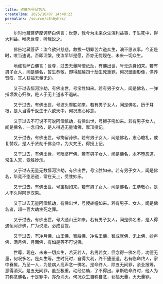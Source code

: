 ```yaml
---
title: 称佛名号品第九
createTime: 2025/10/07 14:48:23
permalink: /source/c8n6yhrs/
---
```


　　尔时地藏菩萨摩诃萨白佛言：世尊，我今为未来众生演利益事，于生死中，得大利益。唯愿世尊，听我说之。

　　佛告地藏菩萨：汝今欲兴慈悲，救拔一切罪苦六道众生，演不思议事。今正是时，唯当速说。吾即涅槃，使汝早毕是愿，吾亦无忧现在、未来一切众生。

　　地藏菩萨白佛言：世尊，过去无量阿僧祇劫，有佛出世，号无边身如来。若有男子女人，闻是佛名，暂生恭敬，即得超越四十劫生死重罪。何况塑画形像，供养赞叹，其人获福无量无边。

　　又于过去恒河沙劫，有佛出世，号宝性如来。若有男子女人，闻是佛名，一弹指顷发心归依，是人于无上道永不退转。

　　又于过去，有佛出世，号波头摩胜如来。若有男子女人，闻是佛名，历于耳根，是人当得千返生于六欲天中，何况志心称念。

　　又于过去不可说不可说阿僧祇劫，有佛出世，号狮子吼如来。若有男子女人，闻是佛名，一念归依，是人得遇无量诸佛，摩顶授记。

　　又于过去，有佛出世，号拘留孙佛。若有男子女人，闻是佛名，志心瞻礼，或复赞叹，是人于贤劫千佛会中，为大梵王，得授上记。

　　又于过去，有佛出世，号毗婆尸佛。若有男子女人，闻是佛名，永不堕恶道，常生人天，受胜妙乐。

　　又于过去无量无数恒河沙劫，有佛出世，号宝胜如来。若有男子女人，闻是佛名，毕竟不堕恶道，常在天上，受胜妙乐。

　　又于过去，有佛出世，号宝相如来。若有男子女人，闻是佛名，生恭敬心，是人不久得阿罗汉果。

　　又于过去无量阿僧祇劫，有佛出世，号袈裟幢如来。若有男子、女人，闻是佛名者，超一百大劫生死之罪。

　　又于过去，有佛出世，号大通山王如来。若有男子女人，闻是佛名者，是人得遇恒河沙佛，广为说法，必成菩提。

　　又于过去，有净月佛、山王佛、智胜佛、净名王佛、智成就佛、无上佛、妙声佛、满月佛、月面佛，有如是等不可说佛。

　　世尊，现在、未来一切众生，若天若人，若男若女，但念得一佛名号，功德无量，何况多名。是众生等，生时死时，自得大利，终不堕恶道。若有临命终人，家中眷属，乃至一人，为是病人高声念一佛名。是命终人，除五无间罪，余业报等，悉得消灭。是五无间罪，虽至极重，动经亿劫，了不得出。承斯临命终时，他人为其称念佛名，于是罪中，亦渐消灭。何况众生自称自念，获福无量，灭无量罪。
